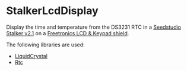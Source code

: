# StalkerLcdDisplay

Display the time and temperature from the DS3231 RTC in a [Seedstudio Stalker v2.1](http://wiki.seeedstudio.com/wiki/Seeeduino_Stalker_v2.1) on a [Freetronics LCD & Keypad shield](http://www.freetronics.com/products/lcd-keypad-shield).

The following libraries are used:
*   [LiquidCrystal](https://bitbucket.org/fmalpartida/new-liquidcrystal)
*   [Rtc](https://github.com/Makuna/Rtc.git)
